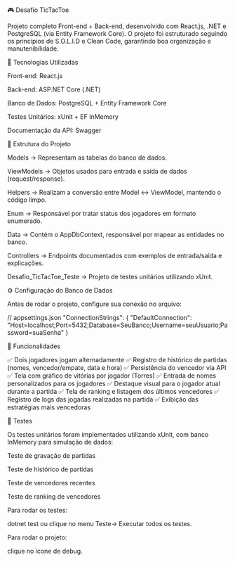 🎮 Desafio TicTacToe

Projeto completo Front-end + Back-end, desenvolvido com React.js, .NET e PostgreSQL (via Entity Framework Core).
O projeto foi estruturado seguindo os princípios de S.O.L.I.D e Clean Code, garantindo boa organização e manutenibilidade.

🚀 Tecnologias Utilizadas

Front-end: React.js

Back-end: ASP.NET Core (.NET)

Banco de Dados: PostgreSQL + Entity Framework Core

Testes Unitários: xUnit + EF InMemory

Documentação da API: Swagger

📂 Estrutura do Projeto

Models → Representam as tabelas do banco de dados.

ViewModels → Objetos usados para entrada e saída de dados (request/response).

Helpers → Realizam a conversão entre Model ↔ ViewModel, mantendo o código limpo.

Enum → Responsável por tratar status dos jogadores em formato enumerado.

Data → Contém o AppDbContext, responsável por mapear as entidades no banco.

Controllers → Endpoints documentados com exemplos de entrada/saída e explicações.

Desafio_TicTacToe_Teste → Projeto de testes unitários utilizando xUnit.

⚙️ Configuração do Banco de Dados

Antes de rodar o projeto, configure sua conexão no arquivo:

// appsettings.json
"ConnectionStrings": {
  "DefaultConnection": "Host=localhost;Port=5432;Database=SeuBanco;Username=seuUsuario;Password=suaSenha"
}

📖 Funcionalidades

✅ Dois jogadores jogam alternadamente
✅ Registro de histórico de partidas (nomes, vencedor/empate, data e hora)
✅ Persistência do vencedor via API
✅ Tela com gráfico de vitórias por jogador (Torres)
✅ Entrada de nomes personalizados para os jogadores
✅ Destaque visual para o jogador atual durante a partida
✅ Tela de ranking e listagem dos últimos vencedores
✅ Registro de logs das jogadas realizadas na partida
✅ Exibição das estratégias mais vencedoras

🧪 Testes

Os testes unitários foram implementados utilizando xUnit, com banco InMemory para simulação de dados:

Teste de gravação de partidas

Teste de histórico de partidas

Teste de vencedores recentes

Teste de ranking de vencedores

Para rodar os testes:

dotnet test ou clique no menu Teste-> Executar todos os testes.

Para rodar o projeto:

clique no icone de debug.
